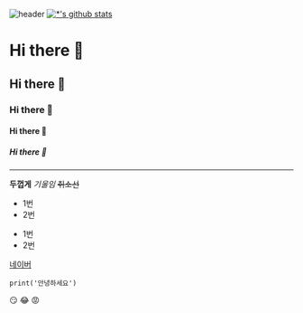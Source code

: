![header](https://capsule-render.vercel.app/api?type=soft&color=auto&height=300&section=header&text=ZeroToHero&desc=by.Hanwool&fontSize=90)
[![*'s github stats](https://github-readme-stats.vercel.app/api?username=HanwoolCHAE)](https://github.com/HanwoolCHAE)
# Hi there 👋
## Hi there 👋
### Hi there 👋
#### Hi there 👋
##### Hi there 👋
---
**두껍게**
*기울임*
~~취소선~~

* 1번
* 2번
- 1번
- 2번

[네이버](naver.com)

````
print('안녕하세요')
````

:smirk:
:joy:
:rage:

